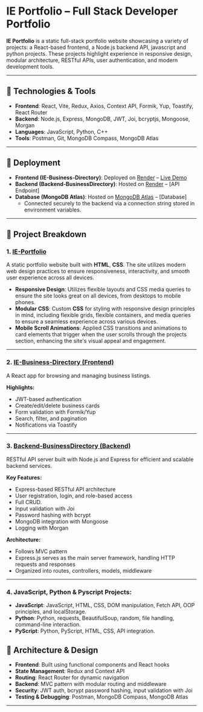 # IE Portfolio – Full Stack Developer Portfolio

**IE Portfolio** is a static full-stack portfolio website showcasing a variety of projects: a React-based frontend, a Node.js backend API, javascript and python projects. These projects highlight experience in responsive design, modular architecture, RESTful APIs, user authentication, and modern development tools.

---

## 🔧 Technologies & Tools

- **Frontend**: React, Vite, Redux, Axios, Context API, Formik, Yup, Toastify, React Router  
- **Backend**: Node.js, Express, MongoDB, JWT, Joi, bcryptjs, Mongoose, Morgan  
- **Languages**: JavaScript, Python, C++   
- **Tools**: Postman, Git, MongoDB Compass, MongoDB Atlas

---

## 🚀 Deployment

- **Frontend (IE-Business-Directory)**: Deployed on [Render](https://render.com) – [Live Demo](https://ie-business-directory.onrender.com)  
- **Backend (Backend-BusinessDirectory)**: Hosted on [Render](https://render.com) – [API Endpoint]  
- **Database (MongoDB Atlas)**: Hosted on [MongoDB Atlas](https://www.mongodb.com/cloud/atlas) – [Database]  
  - Connected securely to the backend via a connection string stored in environment variables.
---

## 📂 Project Breakdown

### 1. [IE-Portfolio](https://github.com/l2DWOLF/IE-Portfolio)
A static portfolio website built with **HTML**, **CSS**. 
The site utilizes modern web design practices to ensure responsiveness, interactivity, and smooth user experience across all devices.

- **Responsive Design**: Utilizes flexible layouts and CSS media queries to ensure the site looks great on all devices, from desktops to mobile phones.
- **Modular CSS**: Custom **CSS** for styling with responsive design principles in mind, including flexible grids, flexible containers, and media queries to ensure a seamless experience across various devices.
- **Mobile Scroll Animations**: Applied CSS transitions and animations to card elements that trigger when the user scrolls through the projects section, enhancing the site's visual appeal and engagement.

---

### 2. [IE-Business-Directory (Frontend)](https://github.com/l2DWOLF/IE-Business-Directory)
A React app for browsing and managing business listings.

**Highlights:**
- JWT-based authentication
- Create/edit/delete business cards
- Form validation with Formik/Yup
- Search, filter, and pagination
- Notifications via Toastify

---

### 3. [Backend-BusinessDirectory (Backend)](https://github.com/l2DWOLF/Backend-BusinessDirectory)
RESTful API server built with Node.js and Express for efficient and scalable backend services.

**Key Features:**
- Express-based RESTful API architecture
- User registration, login, and role-based access
- Full CRUD.
- Input validation with Joi
- Password hashing with bcrypt
- MongoDB integration with Mongoose
- Logging with Morgan

**Architecture:**
- Follows MVC pattern
- Express.js serves as the main server framework, handling HTTP requests and responses
- Organized into routes, controllers, models, middleware

---

### 4. JavaScript, Python & Pyscript Projects:
- **JavaScript**: JavaScript, HTML, CSS, DOM manipulation, Fetch API, OOP principles, and localStorage.
- **Python**: Python, requests, BeautifulSoup, random, file handling, command-line interaction.
- **PyScript**: Python, PyScript, HTML, CSS, API integration.

## 🧩 Architecture & Design

- **Frontend**: Built using functional components and React hooks  
- **State Management**: Redux and Context API  
- **Routing**: React Router for dynamic navigation  
- **Backend**: MVC pattern with modular routing and middleware  
- **Security**: JWT auth, bcrypt password hashing, input validation with Joi  
- **Testing & Debugging**: Postman, MongoDB Compass, MongoDB Atlas

---


